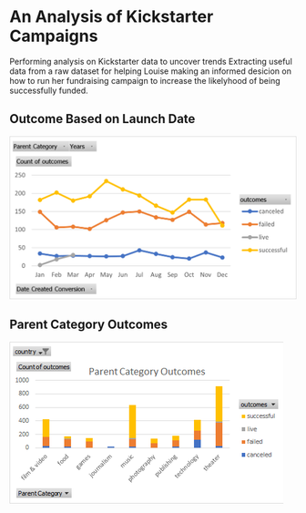# An Analysis of Kickstarter Campaigns
Performing analysis on Kickstarter data to uncover trends 
Extracting useful data from a raw dataset for helping Louise making an informed desicion on how to run her fundraising campaign to increase the likelyhood of being successfully funded.

## Outcome Based on Launch Date
![Outcomes_Based_on_Launch_Date](/Outcomes_Based_on_Launch_Date.png "Outcome based on launch date")


## Parent Category Outcomes
![Parent_Category_Outcomes](/Parent_Category_Outcomes.png "Parent category outcome")
